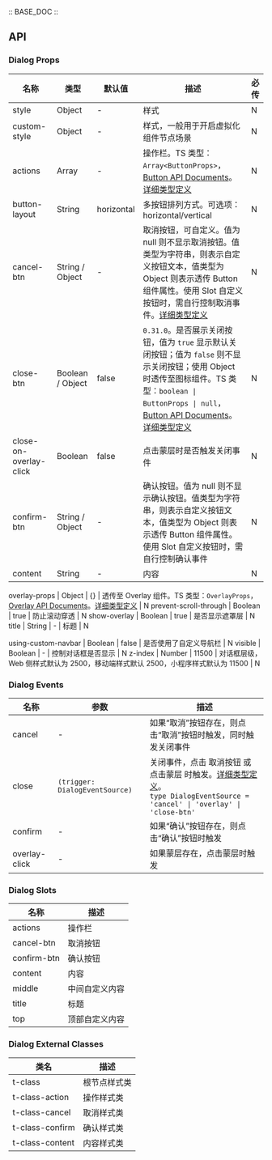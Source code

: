 :: BASE_DOC ::

## API


### Dialog Props

名称 | 类型 | 默认值 | 描述 | 必传
-- | -- | -- | -- | --
style | Object | - | 样式 | N
custom-style | Object | - | 样式，一般用于开启虚拟化组件节点场景 | N
actions | Array | - | 操作栏。TS 类型：`Array<ButtonProps>`，[Button API Documents](./button?tab=api)。[详细类型定义](https://github.com/Tencent/tdesign-miniprogram/blob/develop/packages/components/dialog/type.ts) | N
button-layout | String | horizontal | 多按钮排列方式。可选项：horizontal/vertical | N
cancel-btn | String / Object | - | 取消按钮，可自定义。值为 null 则不显示取消按钮。值类型为字符串，则表示自定义按钮文本，值类型为 Object 则表示透传 Button 组件属性。使用 Slot 自定义按钮时，需自行控制取消事件。[详细类型定义](https://github.com/Tencent/tdesign-miniprogram/blob/develop/packages/components/dialog/type.ts) | N
close-btn | Boolean / Object | false | `0.31.0`。是否展示关闭按钮，值为 `true` 显示默认关闭按钮；值为 `false` 则不显示关闭按钮；使用 Object 时透传至图标组件。TS 类型：`boolean \| ButtonProps \| null`，[Button API Documents](./button?tab=api)。[详细类型定义](https://github.com/Tencent/tdesign-miniprogram/blob/develop/packages/components/dialog/type.ts) | N
close-on-overlay-click | Boolean | false | 点击蒙层时是否触发关闭事件 | N
confirm-btn | String / Object | - | 确认按钮。值为 null 则不显示确认按钮。值类型为字符串，则表示自定义按钮文本，值类型为 Object 则表示透传 Button 组件属性。使用 Slot 自定义按钮时，需自行控制确认事件 | N
content | String | - | 内容 | N

overlay-props | Object | {} | 透传至 Overlay 组件。TS 类型：`OverlayProps`，[Overlay API Documents](./overlay?tab=api)。[详细类型定义](https://github.com/Tencent/tdesign-miniprogram/blob/develop/packages/components/dialog/type.ts) | N
prevent-scroll-through | Boolean | true | 防止滚动穿透 | N
show-overlay | Boolean | true | 是否显示遮罩层 | N
title | String | - | 标题 | N

using-custom-navbar | Boolean | false | 是否使用了自定义导航栏 | N
visible | Boolean | - | 控制对话框是否显示 | N
z-index | Number | 11500 | 对话框层级，Web 侧样式默认为 2500，移动端样式默认 2500，小程序样式默认为 11500 | N

### Dialog Events

名称 | 参数 | 描述
-- | -- | --
cancel | - | 如果“取消”按钮存在，则点击“取消”按钮时触发，同时触发关闭事件
close | `(trigger: DialogEventSource)` | 关闭事件，点击 取消按钮 或 点击蒙层 时触发。[详细类型定义](https://github.com/Tencent/tdesign-miniprogram/blob/develop/packages/components/dialog/type.ts)。<br/>`type DialogEventSource = 'cancel' \| 'overlay' \| 'close-btn'`<br/>
confirm | - | 如果“确认”按钮存在，则点击“确认”按钮时触发
overlay-click | - | 如果蒙层存在，点击蒙层时触发

### Dialog Slots

名称 | 描述
-- | --
actions | 操作栏
cancel-btn | 取消按钮
confirm-btn | 确认按钮
content | 内容
middle | 中间自定义内容
title | 标题
top | 顶部自定义内容

### Dialog External Classes

类名 | 描述
-- | --
t-class | 根节点样式类
t-class-action | 操作样式类
t-class-cancel | 取消样式类
t-class-confirm | 确认样式类
t-class-content | 内容样式类
